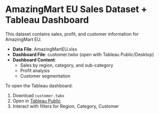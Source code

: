 # AmazingMart EU Sales Dataset + Tableau Dashboard

This dataset contains sales, profit, and customer information for AmazingMart EU.
- **Data File**: AmazingMartEU.xlsx
- **Dashboard File**: customer.twbx (open with Tableau Public/Desktop)
- **Dashboard Content**: 
    - Sales by region, category, and sub-category
    - Profit analysis
    - Customer segmentation

To open the Tableau dashboard:
1. Download `customer.twbx`
2. Open in [Tableau Public](https://public.tableau.com/en-us/s/download)
3. Interact with filters for Region, Category, Customer
